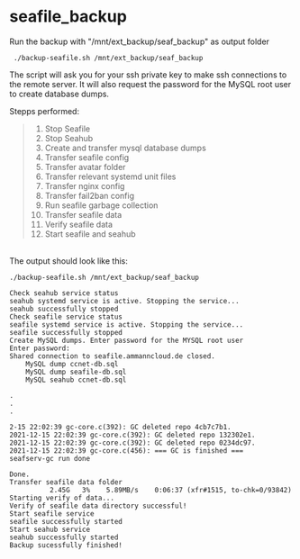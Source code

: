# seafile_backup

Run the backup with "/mnt/ext_backup/seaf_backup" as output folder
```
 ./backup-seafile.sh /mnt/ext_backup/seaf_backup        
```

The script will ask you for your ssh private key to make ssh connections to the remote server. It will also request the password for the MySQL root user to create database dumps. 

Stepps performed:
>  1) Stop Seafile
>  2) Stop Seahub
>  3) Create and transfer mysql database dumps
>  4) Transfer seafile config
>  5) Transfer avatar folder
>  6) Transfer relevant systemd unit files
>  7) Transfer nginx config
>  8) Transfer fail2ban config
>  9) Run seafile garbage collection 
> 10) Transfer seafile data
> 11) Verify seafile data
> 12) Start seafile and seahub

\
The output should look like this:

```
./backup-seafile.sh /mnt/ext_backup/seaf_backup

Check seahub service status
seahub systemd service is active. Stopping the service...
seahub successfully stopped
Check seafile service status
seafile systemd service is active. Stopping the service...
seafile successfully stopped
Create MySQL dumps. Enter password for the MYSQL root user
Enter password: 
Shared connection to seafile.ammanncloud.de closed.
    MySQL dump ccnet-db.sql
    MySQL dump seafile-db.sql
    MySQL seahub ccnet-db.sql

.
.
.

2-15 22:02:39 gc-core.c(392): GC deleted repo 4cb7c7b1.
2021-12-15 22:02:39 gc-core.c(392): GC deleted repo 132302e1.
2021-12-15 22:02:39 gc-core.c(392): GC deleted repo 0234dc97.
2021-12-15 22:02:39 gc-core.c(456): === GC is finished ===
seafserv-gc run done

Done.
Transfer seafile data folder
          2.45G   3%    5.89MB/s    0:06:37 (xfr#1515, to-chk=0/93842)   
Starting verify of data...
Verify of seafile data directory successful!
Start seafile service
seafile successfully started
Start seahub service
seahub successfully started
Backup sucessfully finished!
```

